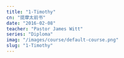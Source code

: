```yaml
---
title: "1-Timothy"
cn: "提摩太前书"
date: "2016-02-08"
teacher: "Pastor James Witt"
series: "Diploma"
imag: "/images/course/default-course.png"
slug: "1-Timothy"
---
```

